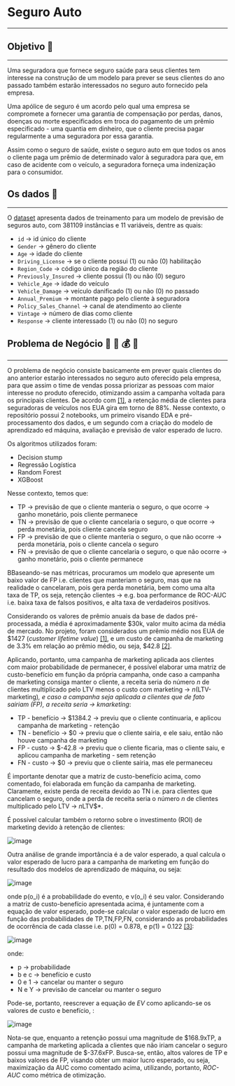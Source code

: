 # Seguro Auto
---

## Objetivo :dart:
___
Uma seguradora que fornece seguro saúde para seus clientes tem interesse na construção de um modelo para prever se seus clientes do ano passado também estarão interessados no seguro auto fornecido pela empresa.

Uma apólice de seguro é um acordo pelo qual uma empresa se compromete a fornecer uma garantia de compensação por perdas, danos, doenças ou morte especificados em troca do pagamento de um prêmio especificado - uma quantia em dinheiro, que o cliente precisa pagar regularmente a uma seguradora por essa garantia.

Assim como o seguro de saúde, existe o seguro auto em que todos os anos o cliente paga um prêmio de determinado valor à seguradora para que, em caso de acidente com o veículo, a seguradora forneça uma indenização para o consumidor.


## Os dados :floppy_disk:
___

O [dataset](https://www.kaggle.com/anmolkumar/health-insurance-cross-sell-prediction) apresenta dados de treinamento para um modelo de previsão de seguros auto, com 381109 instâncias e 11 variáveis, dentre as quais:
- `id` -> id único do cliente
- `Gender` -> gênero do cliente
- `Age` -> idade do cliente
- `Driving_License` -> se o cliente possui (1) ou não (0) habilitação
- `Region_Code` -> código único da região do cliente
- `Previously_Insured` -> cliente possui (1) ou não (0) seguro
- `Vehicle_Age` -> idade do veículo
- `Vehicle_Damage` -> veículo danificado (1) ou não (0) no passado
- `Annual_Premium` -> montante pago pelo cliente à seguradora
- `Policy_Sales_Channel` -> canal de atendimento ao cliente
- `Vintage` -> número de dias como cliente
- `Response` -> cliente interessado (1) ou não (0) no seguro

## Problema de Negócio :snake: :car: :moneybag: :briefcase:
___

O problema de negócio consiste basicamente em prever quais clientes do ano anterior estarão interessados no seguro auto oferecido pela empresa, para que assim o time de vendas possa priorizar as pessoas com maior interesse no produto oferecido, otimizando assim a campanha voltada para os principais clientes. De acordo com [[1]](https://coverager.com/improve-customer-retention-with-the-power-of-apis/#:~:text=The%20average%20customer%20retention%20rate,success%20factors%20for%20auto%20insurers.), a retenção média de clientes para seguradoras de veículos nos EUA gira em torno de 88%.
Nesse contexto, o repositório possui 2 notebooks, um primeiro visando EDA e pré-processamento dos dados, e um segundo com a criação do modelo de aprendizado ed máquina, avaliação e previsão de valor esperado de lucro.

Os algoritmos utilizados foram:
- Decision stump
- Regressão Logística
- Random Forest
- XGBoost

Nesse contexto, temos que:
- TP -> previsão de que o cliente manteria o seguro, o que ocorre -> ganho monetário, pois cliente permanece
- TN -> previsão de que o cliente cancelaria o seguro, o que ocorre -> perda monetária, pois cliente cancela seguro
- FP -> previsão de que o cliente manteria o seguro, o que não ocorre -> perda monetária, pois o cliente cancela o seguro
- FN -> previsão de que o cliente cancelaria o seguro, o que não ocorre -> ganho monetário, pois o cliente permanece

BBaseando-se nas métricas, procuramos um modelo que apresente um baixo valor de FP i.e. clientes que manteriam o seguro, mas que na realidade o cancelaram, pois gera perda monetária, bem como uma alta taxa de TP, os seja, retenção clientes -> e.g. boa performance de ROC-AUC i.e. baixa taxa de falsos positivos, e alta taxa de verdadeiros positivos.

Considerando os valores de prêmio anuais da base de dados pré-processada, a média é aproximadamente $30k, valor muito acima da média de mercado. No projeto, foram considerados um prêmio médio nos EUA de $1427 (*customer lifetime value*) [[1]](https://www.nerdwallet.com/blog/insurance/car-insurance-basics/how-much-is-car-insurance/#:~:text=The%20national%20average%20cost%20of,and%20a%20clean%20driving%20record.), e um custo de campanha de marketing de 3.3% em relação ao prêmio médio, ou seja, $42.8 [[2]](https://www.iamagazine.com/viewpoints/student-of-the-industry-insurance-ads-who-spends-what-and-why). 

Aplicando, portanto, uma campanha de marketing aplicada aos clientes com maior probabilidade de permanecer, é possível elaborar uma matriz de custo-benefício em função da própria campanha, onde caso a campanha de marketing consiga manter o cliente, a receita seria do número $n$ de clientes multiplicado pelo LTV menos o custo com marketing -> *n*(LTV-marketing)*, e caso a campanha seja aplicada a clientes que de fato sairiam (FP), a receita seria -> *k*marketing*:

- TP - benefício -> $1384.2 -> previu que o cliente continuaria, e aplicou campanha de marketing - retenção
- TN - benefício -> $0 -> previu que o cliente sairia, e ele saiu, então não houve campanha de marketing
- FP - custo -> $-42.8 -> previu que o cliente ficaria, mas o cliente saiu, e aplicou campanha de marketing - sem retenção
- FN - custo -> $0 -> previu que o cliente sairia, mas ele permaneceu

É importante denotar que a matriz de custo-benefício acima, como comentado, foi elaborada em função da campanha de marketing. Claramente, existe perda de receita devido ao TN i.e. para clientes que cancelam o seguro, onde a perda de receita seria o número $n$ de clientes multiplicado pelo LTV -> *n*LTV$*. 

É possível calcular também o retorno sobre o investimento (ROI) de marketing devido à retenção de clientes:

![image](https://user-images.githubusercontent.com/63553829/105252634-96cbf580-5b5c-11eb-9467-10b3401fe883.png)

Outra análise de grande importância é a de valor esperado, a qual calcula o valor esperado de lucro para a campanha de marketing em função do resultado dos modelos de aprendizado de máquina, ou seja:

![image](https://user-images.githubusercontent.com/63553829/103578232-f5367a00-4eb4-11eb-99f3-1b697a32c203.png)

onde p(o_i) é a probabilidade do evento, e v(o_i) é seu valor. Considerando a matriz de custo-benefício apresentada acima, é juntamente com a equação de valor esperado, pode-se calcular o valor esperado de lucro em função das probabilidades de TP,TN,FP,FN, considerando as probabilidades de ocorrência de cada classe i.e. p(0) = 0.878, e p(1) = 0.122 [[3]](https://www.oreilly.com/library/view/data-science-for/9781449374273/):

![image](https://user-images.githubusercontent.com/63553829/103697707-0ea3f880-4f7f-11eb-83df-693005e346eb.png)

onde:
- p -> probabilidade
- b e c -> benefício e custo
- 0 e 1 -> cancelar ou manter o seguro
- N e Y -> previsão de cancelar ou manter o seguro

Pode-se, portanto, reescrever a equação de *EV* como aplicando-se os valores de custo e benefício, :

![image](https://user-images.githubusercontent.com/63553829/105252798-ef02f780-5b5c-11eb-8ac5-ae513bbf4d15.png)

Nota-se que, enquanto a retenção possui uma magnitude de $168.9xTP, a campanha de marketing aplicada a clientes que não iriam cancelar o seguro possui uma magnitude de $-37.6xFP. Busca-se, então, altos valores de TP e baixos valores de FP, visando obter um maior lucro esperado, ou seja, maximização da AUC como comentado acima, utilizando, portanto, *ROC-AUC* como métrica de otimização.
